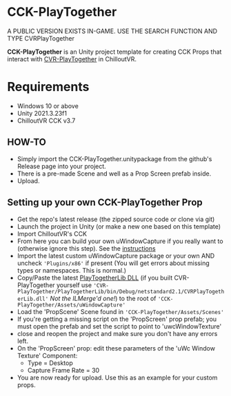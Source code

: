 CCK-PlayTogether
===================

A PUBLIC VERSION EXISTS IN-GAME. USE THE SEARCH FUNCTION AND TYPE CVRPlayTogether

**CCK-PlayTogether** is an Unity project template for creating CCK Props that interact with [CVR-PlayTogether](https://github.com/Searaphim/CVR-PlayTogether) in ChilloutVR.

Requirements
===================

- Windows 10 or above
- Unity 2021.3.23f1
- ChilloutVR CCK v3.7

HOW-TO
----------

- Simply import the CCK-PlayTogether.unitypackage from the github's Release page into your project.
- There is a pre-made Scene and well as a Prop Screen prefab inside.
- Upload.

Setting up your own CCK-PlayTogether Prop
----------

- Get the repo's latest release (the zipped source code or clone via git)
- Launch the project in Unity (or make a new one based on this template)
- Import ChilloutVR's CCK
- From here you can build your own uWindowCapture if you really want to (otherwise ignore this step). See the [instructions](https://github.com/Searaphim/uWindowCapture)
- Import the latest custom uWindowCapture package or your own AND uncheck `'Plugins/x86'` if present (You will get errors about missing types or namespaces. This is normal.)
- Copy/Paste the latest [PlayTogetherLib DLL](https://github.com/Searaphim/CCK-PlayTogether/releases) (if you built CVR-PlayTogether yourself use `'CVR-PlayTogether/PlayTogetherLib/bin/Debug/netstandard2.1/CVRPlayTogetherLib.dll'` *Not the ILMerge'd one!*) to the root of `'CCK-PlayTogether/Assets/uWindowCapture'`
- Load the 'PropScene' Scene found in `'CCK-PlayTogether/Assets/Scenes'`
- If you're getting a missing script on the 'PropScreen' prop prefab; you must open the prefab and set the script to point to 'uwcWindowTexture'
- close and reopen the project and make sure you don't have any errors left.
- On the 'PropScreen' prop: edit these parameters of the 'uWc Window Texture' Component:
	- Type = Desktop
	- Capture Frame Rate = 30
- You are now ready for upload. Use this as an example for your custom props.
